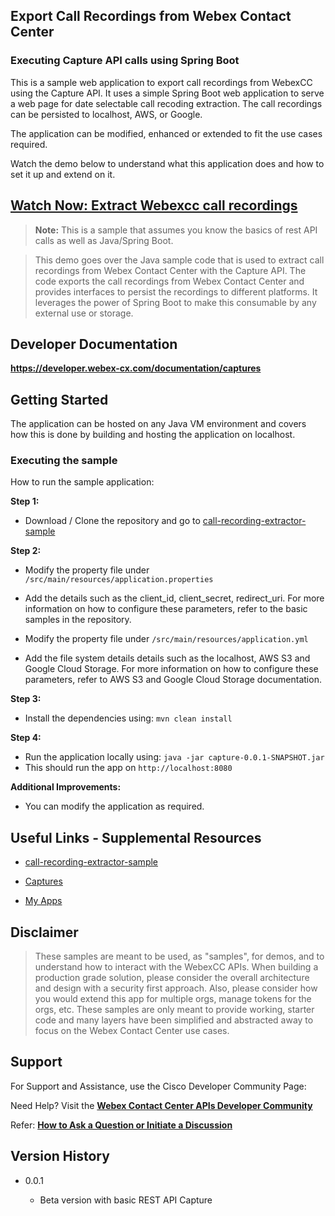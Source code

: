 ## Export Call Recordings from Webex Contact Center

### Executing Capture API calls using Spring Boot

This is a sample web application to export call recordings from WebexCC using the Capture API. It uses a simple Spring Boot web application to serve a web page for date selectable call recoding extraction. The call recordings can be persisted to localhost, AWS, or Google.

The application can be modified, enhanced or extended to fit the use cases required.

Watch the demo below to understand what this application does and how to set it up and extend on it.

## [Watch Now: Extract Webexcc call recordings](https://app.vidcast.io)

> **Note:** This is a sample that assumes you know the basics of rest API calls as well as Java/Spring Boot.

> This demo goes over the Java sample code that is used to extract call recordings from Webex Contact Center with the Capture API. The code exports the call recordings from Webex Contact Center and provides interfaces to persist the recordings to different platforms. It leverages the power of Spring Boot to make this consumable by any external use or storage.

## Developer Documentation

**https://developer.webex-cx.com/documentation/captures**

## Getting Started

The application can be hosted on any Java VM environment and covers how this is done by building and hosting the application on localhost.

### Executing the sample

How to run the sample application:

**Step 1:**

- Download / Clone the repository and go to [call-recording-extractor-sample](https://github.com/CiscoDevNet/webex-contact-center-api-samples/tree/main/call-recording-extractor-sample)

**Step 2:**

- Modify the property file under
  `/src/main/resources/application.properties`

- Add the details such as the client_id, client_secret, redirect_uri. For more information on how to configure these parameters, refer to the basic samples in the repository.


- Modify the property file under
  `/src/main/resources/application.yml`

- Add the file system details details such as the localhost, AWS S3 and Google Cloud Storage. For more information on how to configure these parameters, refer to AWS S3 and Google Cloud Storage documentation.

**Step 3:**

- Install the dependencies using: `mvn clean install`

**Step 4:**

- Run the application locally using: `java -jar capture-0.0.1-SNAPSHOT.jar`
- This should run the app on `http://localhost:8080`

**Additional Improvements:**

- You can modify the application as required.

## Useful Links - Supplemental Resources

- [call-recording-extractor-sample](https://github.com/CiscoDevNet/webex-contact-center-api-samples/tree/main/call-recording-extractor-sample)

- [Captures](https://developer.webex-cx.com/documentation/captures)

- [My Apps](https://developer.webex-cx.com/my-apps)

## Disclaimer

> These samples are meant to be used, as "samples", for demos, and to understand how to interact with the WebexCC APIs.
> When building a production grade solution, please consider the overall architecture and design with a security first approach.
> Also, please consider how you would extend this app for multiple orgs, manage tokens for the orgs, etc.
> These samples are only meant to provide working, starter code and many layers have been simplified and abstracted away to focus on the Webex Contact Center use cases.

## Support

For Support and Assistance, use the Cisco Developer Community Page:

Need Help? Visit the **[Webex Contact Center APIs Developer Community](https://community.cisco.com/t5/contact-center/bd-p/j-disc-dev-contact-center)**

Refer: **[How to Ask a Question or Initiate a Discussion](https://community.cisco.com/t5/contact-center/webex-contact-center-apis-developer-community-and-support/m-p/4558270)**

## Version History

- 0.0.1

  - Beta version with basic REST API Capture


